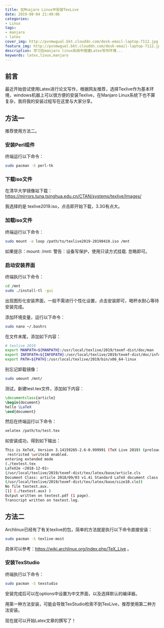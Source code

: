 ```yaml
---
title: 在Mnajaro Linux中安装TexLive
date: 2019-08-04 21:49:06
categories: 
- Linux
tags:
- manjaro
- latex
cover_img: http://pvnmwgual.bkt.clouddn.com/desk-email-laptop-7112.jpg
feature_img: http://pvnmwgual.bkt.clouddn.com/desk-email-laptop-7112.jpg
description: 学习在manjaro linux系统中搭建Latex写作环境...
keywords: latex,linux,manjaro
---
```


## 前言

最近开始尝试使用Latex进行论文写作，根据网友推荐，选择Texlive作为基本环境，windows机器上可以很方便的安装Texlive，在Manjaro Linux系统下也不算复杂，我将我的安装过程写在这里与大家分享。

## 方法一

推荐使用方法二。

### 安装Perl组件

终端运行以下命令：

```bash
sudo pacman -S perl-tk
```

### 下载iso文件

在清华大学镜像站下载：https://mirrors.tuna.tsinghua.edu.cn/CTAN/systems/texlive/Images/ 

我选择的是 texlive2019.iso，点击即开始下载，3.3G有点大。

### 加载iso文件

终端运行以下命令：

```bash
sudo mount -o loop /path/to/texlive2019-20190410.iso /mnt
```

如果提示：mount: /mnt: 警告：设备写保护，使用只读方式挂载. 忽略即可。

### 启动安装界面

终端执行以下命令：

```bash
cd /mnt
sudo ./install-tl -gui
```

出现图形化安装界面，一般不需进行个性化设置，点击安装即可，喝杯水耐心等待安装完成。

添加环境变量，运行以下命令：

```bash
sudo nano ~/.bashrc
```

在文件末尾，添加如下内容：

```bash
# texlive 2019
export MANPATH=${MANPATH}:/usr/local/texlive/2019/texmf-dist/doc/man
export INFOPATH=${INFOPATH}:/usr/local/texlive/2019/texmf-dist/doc/info
export PATH=${PATH}:/usr/local/texlive/2019/bin/x86_64-linux
```

别忘记卸载镜像：

```bash
sudo umount /mnt/
```

测试，新建test.tex文件，添加如下内容：

```latex
\documentclass{article}
\begin{document}
hello \LaTeX
\end{document}
```

然后在终端运行以下命令：

```bash
xelatex /path/to/test.tex
```

如安装成功，得到如下输出：

```bash
This is XeTeX, Version 3.14159265-2.6-0.999991 (TeX Live 2019) (preloaded format=xelatex)
 restricted \write18 enabled.
entering extended mode
(./textest.tex
LaTeX2e <2018-12-01>
(/usr/local/texlive/2019/texmf-dist/tex/latex/base/article.cls
Document Class: article 2018/09/03 v1.4i Standard LaTeX document class
(/usr/local/texlive/2019/texmf-dist/tex/latex/base/size10.clo))
No file textest.aux.
[1] (./textest.aux) )
Output written on textest.pdf (1 page).
Transcript written on textest.log.
```

## 方法二

Archlinux已经有了有关texlive的包，简单的方法就是执行以下命令直接安装：

```bash
sudo pacman -S texlive-most
```

具体可以参考：https://wiki.archlinux.org/index.php/TeX_Live 。

### 安装TexStudio

终端执行以下命令：

```bash
sudo pacman -S texstudio
```

安装完成后可以在options中设置为中文界面，以及选择默认的编译器。

用第一种方法安装，可能会导致TexStudio检索不到TexLive，推荐使用第二种方法安装。

现在就可以开始Latex文章的撰写了！